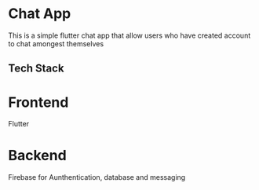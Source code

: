 # Chat App

This is a simple flutter chat app that allow users who have created account to chat amongest themselves

## Tech Stack

# Frontend

Flutter

# Backend

Firebase for Aunthentication, database and messaging

